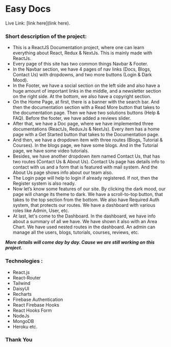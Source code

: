# Easy Docs

Live Link: [link here](link here).

### Short description of the project:
- This is a ReactJS Documentation project, where one can learn everything about React, Redux & NextJs. This is mainly made with ReactJs.
- Every page of this site has two common things Navbar & Footer.
- In the Navbar section, we have 4 pages of nav links (Docs, Blogs, Contact Us) with dropdowns, and two more buttons (Login & Dark Mood).
- In the Footer, we have a social section on the left side and also have a huge amount of important links in the middle, and a newsletter section on the right side. At the bottom, we also have a copyright section.
- On the Home Page, at first, there is a banner with the search bar. And then the documentation section with a Read More button that takes to the documentation page. Then we have two solutions buttons (Help & FAQ). Before the footer, we have added a reviews slider.
- After that, we have a Doc page, where we have implemented three documentations (ReactJs, ReduxJs & NextJs). Every item has a home page with a Get Started button that takes to the Documentation page.
- And then, we have a dropdown item with three routes (Blogs, Tutorial & Courses). In the blogs page, we have some blogs. And in the Tutorial page, we have some video tutorials.
- Besides, we have another dropdown item named Contact Us, that has two routes (Contact Us & About Us). Contact Us page has details info to contact with us and a form that is featured with mail system. And the About Us page shows info about our team also.
- The Login page will help to login if already registered. If not, then the Register system is also ready.
- Now let’s know some features of our site. By clicking the dark mood, our page will change its theme to dark. We have a scroll-to-top button, that takes to the top section from the bottom. We also have Required Auth system, that protects our routes. We have a dashboard with various roles like Admin, User, etc.
- At last, let's come to the Dashboard. In the dashboard, we have info about a summary of all we have. We have shown it also with an Area Chart. We have used nested routes in the dashboard. An admin can manage all the users, blogs, tutorials, courses, reviews, etc.


***More details will come day by day. Cause we are still working on this project.***


### Technologies :
- React.js
- React-Router
- Tailwind
- DaisyUI
- Recharts
- Firebase Authentication
- React Firebase Hooks 
- React Hooks Form 
- NodeJs
- MongoDB
- Heroku etc.


### Thank You
